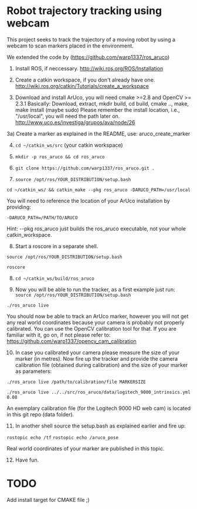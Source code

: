 # Robot trajectory tracking using webcam 
This project seeks to track the trajectory of a moving robot by using a webcam to scan markers placed in the environment. 

We extended the code by (https://github.com/warp1337/ros_aruco)


1) Install ROS, if neccessary.
http://wiki.ros.org/ROS/Installation

2) Create a catkin workspace, if you don't already have one.
http://wiki.ros.org/catkin/Tutorials/create_a_workspace

3) Download and install ArUco, you will need cmake >=2.8 and OpenCV >= 2.3.1
Basically: Download, extract, mkdir build, cd build, cmake .., make, make install (maybe sudo)
Please remember the install location, i.e., "/usr/local", you will need the path later on.
http://www.uco.es/investiga/grupos/ava/node/26

3a) Create a marker as explained in the README, use: aruco_create_marker

4) `cd ~/catkin_ws/src` (your catkin workspace)

5) `mkdir -p ros_aruco && cd ros_aruco`

6) `git clone https://github.com/warp1337/ros_aruco.git .`

7) `source /opt/ros/YOUR_DISTRIBUTION/setup.bash`

`cd ~/catkin_ws/ && catkin_make --pkg ros_aruco -DARUCO_PATH=/usr/local`

You will need to reference the location of your ArUco installation by providing: 

`-DARUCO_PATH=/PATH/TO/ARUCO`

Hint: --pkg ros_aruco just builds the ros_aruco executable, not your whole catkin_workspace.

8) Start a roscore in a separate shell. 

`source /opt/ros/YOUR_DISTRIBUTION/setup.bash`

`roscore` 

8) `cd ~/catkin_ws/build/ros_aruco`

9) Now you will be able to run the tracker, as a first example just run:
`source /opt/ros/YOUR_DISTRIBUTION/setup.bash`

`./ros_aruco live`

You should now be able to track an ArUco marker, however you will not get any real world coordinates
because your camera is probably not properly calibrated. You can use the OpenCV calibration tool for that.
If you are familiar with it, go on, if not please refer to: https://github.com/warp1337/opencv_cam_calibration

10) In case you calibrated your camera please measure the size of your marker (in metres).
Now fire up the tracker and provide the camera calibration file (obtained during calibration) and the size
of your marker as parameters:

`./ros_aruco live /path/to/calibration/file MARKERSIZE`

`./ros_aruco live ../../src/ros_aruco/data/logitech_9000_intrinsics.yml 0.08`

An exemplary calibration file (for the Logitech 9000 HD web cam) is located in this git repo (data folder).

11) In another shell source the setup.bash as explained earlier and fire up:

`rostopic echo /tf`
`rostopic echo /aruco_pose`

Real world coordinates of your marker are published in this topic.

12) Have fun.


TODO
=====

Add install target for CMAKE file ;)
